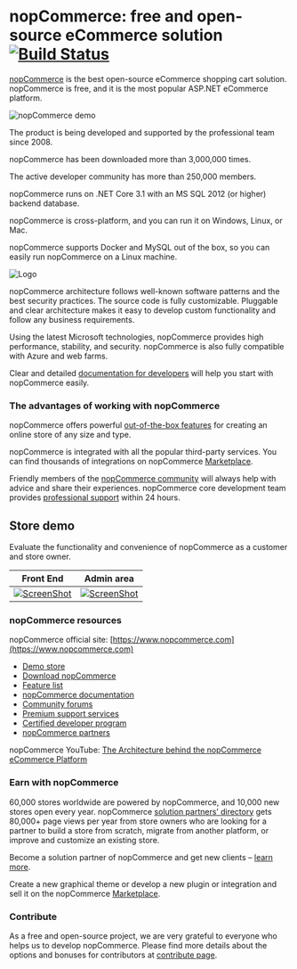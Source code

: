 ﻿nopCommerce: free and open-source eCommerce solution[![Build Status](https://travis-ci.com/nopSolutions/nopCommerce.svg?branch=develop)](https://travis-ci.com/nopSolutions/nopCommerce)
===========

[nopCommerce](https://www.nopcommerce.com/) is the best open-source eCommerce shopping cart solution. nopCommerce is free, and it is the most popular ASP.NET eCommerce platform.

![nopCommerce demo](https://www.nopcommerce.com/images/github/responsive_devices_codeplex.png)

The product is being developed and supported by the professional team since 2008.

nopCommerce has been downloaded more than 3,000,000 times.

The active developer community has more than 250,000 members.

nopCommerce runs on .NET Core 3.1 with an MS SQL 2012 (or higher) backend database.

nopCommerce is cross-platform, and you can run it on Windows, Linux, or Mac.

nopCommerce supports Docker and MySQL out of the box, so you can easily run nopCommerce on a Linux machine.

![Logo](https://www.nopcommerce.com/images/github/logos.png)

nopCommerce architecture follows well-known software patterns and the best security practices. The source code is fully customizable. Pluggable and clear architecture makes it easy to develop custom functionality and follow any business requirements.

Using the latest Microsoft technologies, nopCommerce provides high performance, stability, and security. nopCommerce is also fully compatible with Azure and web farms.

Clear and detailed [documentation for developers](https://docs.nopcommerce.com/developer/index.html) will help you start with nopCommerce easily.


### The advantages of working with nopCommerce ###

nopCommerce offers powerful [out-of-the-box features](https://www.nopcommerce.com/features?utm_source=github&utm_medium=content&utm_campaign=github&utm_content=features) for creating an online store of any size and type.

nopCommerce is integrated with all the popular third-party services. You can find thousands of integrations on nopCommerce [Marketplace](https://www.nopcommerce.com/marketplace?utm_source=github&utm_medium=content&utm_campaign=github&utm_content=marketplace).

Friendly members of the [nopCommerce community](https://www.nopcommerce.com/boards?utm_source=github&utm_medium=content&utm_campaign=github&utm_content=forum) will always help with advice and share their experiences. nopCommerce core development team provides [professional support](https://www.nopcommerce.com/nopcommerce-premium-support-services?utm_source=github&utm_medium=content&utm_campaign=github&utm_content=support) within 24 hours.


## Store demo ##

Evaluate the functionality and convenience of nopCommerce as a customer and store owner.

Front End | Admin area
----|------
[![ScreenShot](https://www.nopcommerce.com/images/github/public-demo.png)](https://demo.nopcommerce.com/) | [![ScreenShot](https://www.nopcommerce.com/images/github/admin-demo.png)](https://admin-demo.nopcommerce.com/admin/)


### nopCommerce resources ###

nopCommerce official site: [https://www.nopcommerce.com](https://www.nopcommerce.com)

* [Demo store](https://www.nopcommerce.com/demo)
* [Download nopCommerce](https://www.nopcommerce.com/download-nopcommerce?utm_source=github&utm_medium=content&utm_campaign=github&utm_content=download)
* [Feature list](https://www.nopcommerce.com/features?utm_source=github&utm_medium=content&utm_campaign=github&utm_content=features)
* [nopCommerce documentation](https://docs.nopcommerce.com/)
* [Community forums](https://www.nopcommerce.com/boards?utm_source=github&utm_medium=content&utm_campaign=github&utm_content=forum)
* [Premium support services](https://www.nopcommerce.com/nopcommerce-premium-support-services?utm_source=github&utm_medium=content&utm_campaign=github&utm_content=support)
* [Certified developer program](https://www.nopcommerce.com/certified-developer-program?utm_source=github&utm_medium=content&utm_campaign=github&utm_content=certified)
* [nopCommerce partners](https://www.nopcommerce.com/partners?utm_source=github&utm_medium=content&utm_campaign=github&utm_content=partners)

nopCommerce YouTube: [The Architecture behind the nopCommerce eCommerce Platform](https://www.youtube.com/watch?v=6gLbizzSA9o&list=PLnL_aDfmRHwtJmzeA7SxrpH3-XDY2ue0a)


### Earn with nopCommerce ###

60,000 stores worldwide are powered by nopCommerce, and 10,000 new stores open every year. nopCommerce [solution partners’ directory](https://www.nopcommerce.com/solution-partners?utm_source=github&utm_medium=content&utm_campaign=github&utm_content=solution_partners) gets 80,000+ page views per year from store owners who are looking for a partner to build a store from scratch, migrate from another platform, or improve and customize an existing store.

Become a solution partner of nopCommerce and get new clients – [learn more](https://www.nopcommerce.com/become-partner?utm_source=github&utm_medium=content&utm_campaign=github&utm_content=become-partner).

Create a new graphical theme or develop a new plugin or integration and sell it on the nopCommerce [Marketplace](https://www.nopcommerce.com/marketplace?utm_source=github&utm_medium=content&utm_campaign=github&utm_content=marketplace).


### Contribute ###

As a free and open-source project, we are very grateful to everyone who helps us to develop nopCommerce. Please find more details about the options and bonuses for contributors at [сontribute page](https://www.nopcommerce.com/contribute?utm_source=github&utm_medium=content&utm_campaign=github&utm_content=сontribute).